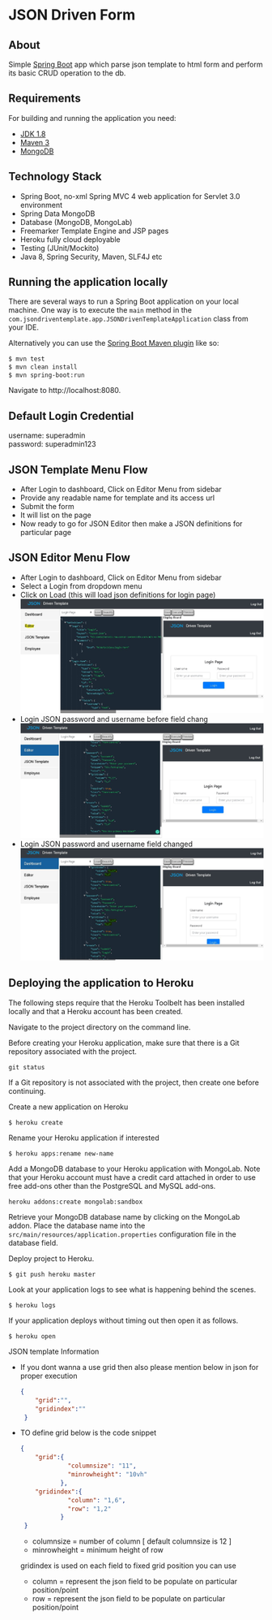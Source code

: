 # JSON Driven Form

## About
Simple [Spring Boot](http://projects.spring.io/spring-boot/) app which parse json template to html form and perform its basic CRUD operation to the db.

## Requirements

For building and running the application you need:

- [JDK 1.8](http://www.oracle.com/technetwork/java/javase/downloads/jdk8-downloads-2133151.html)
- [Maven 3](https://maven.apache.org)
- [MongoDB](https://www.mongodb.com/)

## Technology Stack
-  Spring Boot, no-xml Spring MVC 4 web application for Servlet 3.0 environment
-  Spring Data MongoDB
-  Database (MongoDB, MongoLab)
-  Freemarker Template Engine and JSP pages
-  Heroku fully cloud deployable
-  Testing (JUnit/Mockito)
-  Java 8, Spring Security, Maven, SLF4J etc

## Running the application locally

There are several ways to run a Spring Boot application on your local machine. One way is to execute the `main` method in the `com.jsondriventemplate.app.JSONDrivenTemplateApplication` class from your IDE.

Alternatively you can use the [Spring Boot Maven plugin](https://docs.spring.io/spring-boot/docs/current/reference/html/build-tool-plugins-maven-plugin.html) like so:

```shell
$ mvn test
$ mvn clean install  
$ mvn spring-boot:run
```
Navigate to http://localhost:8080.

## Default Login Credential
username: superadmin  
password: superadmin123

## JSON Template Menu Flow
- After Login to dashboard, Click on Editor Menu from sidebar
- Provide any readable name for template and its access url
- Submit the form
- It will list on the page
- Now ready to go for JSON Editor then make a JSON definitions for particular page 

## JSON Editor Menu Flow
- After Login to dashboard, Click on Editor Menu from sidebar
- Select a Login from dropdown menu
- Click on Load (this will load json definitions for login page)
    ![Editor Login](https://raw.githubusercontent.com/nrynjoshi/jsonDrivenForm/master/img/Editor-with-Login-Page.JPG?raw=true)
- Login JSON password and username before field chang
    ![Editor Login](https://raw.githubusercontent.com/nrynjoshi/jsonDrivenForm/master/img/Editor-Login-Page-Before-Password-Changed.JPG?raw=true)
- Login JSON password and username field changed
    ![Editor Login](https://raw.githubusercontent.com/nrynjoshi/jsonDrivenForm/master/img/Editor-Login-Page-After-Password-Changed.JPG?raw=true)    

## Deploying the application to Heroku

The following steps require that the Heroku Toolbelt has been installed locally and that a Heroku account has been created.

Navigate to the project directory on the command line.

Before creating your Heroku application, make sure that there is a Git repository associated with the project.
```shell
git status
```
If a Git repository is not associated with the project, then create one before continuing.

Create a new application on Heroku
```shell
$ heroku create
```
Rename your Heroku application if interested
```shell
$ heroku apps:rename new-name
```
Add a MongoDB database to your Heroku application with MongoLab. Note that your Heroku account must have a credit card attached in order to use free add-ons other than the PostgreSQL and MySQL add-ons.
```shell
heroku addons:create mongolab:sandbox
```

Retrieve your MongoDB database name by clicking on the MongoLab addon. Place the database name into the `src/main/resources/application.properties` configuration file in the database field.

Deploy project to Heroku.  
```
$ git push heroku master
```

Look at your application logs to see what is happening behind the scenes.  
```
$ heroku logs
```

If your application deploys without timing out then open it as follows. 
```
$ heroku open
```

JSON template Information
- If you dont wanna a use grid then also please mention  below in json for proper execution
    ```json
    {
        "grid":"",
        "gridindex":""
     }
    ```
- TO define grid below is the code snippet
    ```json
    {
        "grid":{
                 "columnsize": "11",
                 "minrowheight": "10vh"
               },
        "gridindex":{
                 "column": "1,6",
                 "row": "1,2"
               }
     }
    ```
    - columnsize = number of column [ default columnsize is 12 ]  
    -  minrowheight = minimum height of row 
    
    gridindex is used on each field to fixed grid position you can use
    - column = represent the json field to be populate on particular position/point
    - row = represent the json field to be populate on particular position/point
     

     
